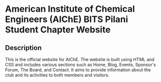# American Institute of Chemical Engineers (AIChE) BITS Pilani Student Chapter Website
## Description
This is the official website for AIChE. The website is built using HTML and CSS and includes various sections such as Home, Blog, Events, Sponsor's Forum, The Board, and Contact. It aims to provide information about the club and its activities to both members and visitors.

